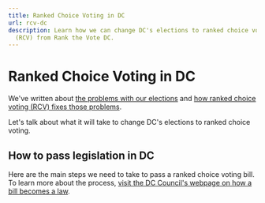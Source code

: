 ```yaml
---
title: Ranked Choice Voting in DC
url: rcv-dc
description: Learn how we can change DC's elections to ranked choice voting
  (RCV) from Rank the Vote DC.
---
```

# Ranked Choice Voting in DC

We've written about [the problems with our elections](/problem/) and [how ranked choice voting (RCV) fixes those problems](/solution/). 

Let's talk about what it will take to change DC's elections to ranked choice voting.

## How to pass legislation in DC

Here are the main steps we need to take to pass a ranked choice voting bill. To learn more about the process, <a href="https://dccouncil.us/how-a-bill-becomes-a-law" target="_blank">visit the DC Council's webpage on how a bill becomes a law</a>.
